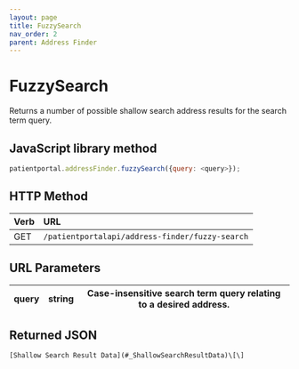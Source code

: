 ```yaml
---
layout: page
title: FuzzySearch
nav_order: 2
parent: Address Finder
---
```


# FuzzySearch

Returns a number of possible shallow search address results for the search term query.

## JavaScript library method

```javascript
patientportal.addressFinder.fuzzySearch({query: <query>});
```

## HTTP Method

| Verb | URL                                               |
|:-----|:--------------------------------------------------|
| GET | `/patientportalapi/address-finder/fuzzy-search` |

## URL Parameters

| query | string | Case-insensitive search term query relating to a desired address. |
| --- | --- | --- |

## Returned JSON

```
[Shallow Search Result Data](#_ShallowSearchResultData)\[\]
```
